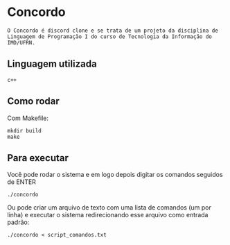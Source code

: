 # Concordo

```console
O Concordo é discord clone e se trata de um projeto da disciplina de Linguagem de Programação I do curso de Tecnologia da Informação do IMD/UFRN.
```

## Linguagem utilizada

```console
c++
```

## Como rodar

Com Makefile:
```console
mkdir build
make
```

## Para executar
Você pode rodar o sistema e em logo depois digitar os comandos seguidos de ENTER
```console
./concordo
```

Ou pode criar um arquivo de texto com uma lista de comandos (um por linha) e executar o sistema redirecionando esse arquivo como entrada padrão:
```console
./concordo < script_comandos.txt
```
